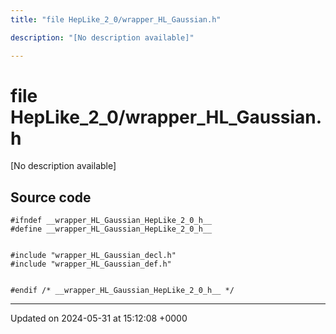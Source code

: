 ```yaml
---
title: "file HepLike_2_0/wrapper_HL_Gaussian.h"

description: "[No description available]"

---
```


# file HepLike_2_0/wrapper_HL_Gaussian.h

[No description available]




## Source code

```
#ifndef __wrapper_HL_Gaussian_HepLike_2_0_h__
#define __wrapper_HL_Gaussian_HepLike_2_0_h__


#include "wrapper_HL_Gaussian_decl.h"
#include "wrapper_HL_Gaussian_def.h"


#endif /* __wrapper_HL_Gaussian_HepLike_2_0_h__ */
```


-------------------------------

Updated on 2024-05-31 at 15:12:08 +0000
